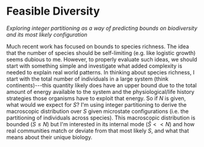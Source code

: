 # Feasible Diversity

*Exploring integer partitioning as a way of predicting bounds on biodiversity and its most likely configuration*

Much recent work has focused on bounds to species richness.  The idea that the number of species should be self-limiting (e.g. like logistic growth) seems dubious to me.  However, to properly evaluate such ideas, we should start with something simple and investigate what added complexity is needed to explain real world patterns.  In thinking about species richness, I start with the total number of individuals in a large system (think continents)---this quantity likely does have an upper bound due to the total amount of energy available to the system and the physiological/life history strategies those organisms have to exploit that energy.  So if $N$ is given, what would we expect for $S$?  I'm using integer partitioning to derive the macroscopic distribution over $S$ given microstate configurations (i.e. the partitioning of individuals across species).  This macroscopic distribution is bounded ($S \leq N$) but I'm interested in its internal mode ($\hat{S} << N$) and how real communities match or deviate from that most likely $S$, and what that means about their unique biology.
